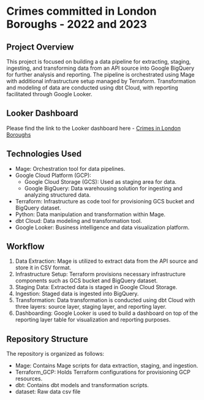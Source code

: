 # Crimes committed in London Boroughs - 2022 and 2023

## Project Overview
This project is focused on building a data pipeline for extracting, staging, ingesting, and transforming data from an API source into Google BigQuery for further analysis and reporting. The pipeline is orchestrated using Mage with additional infrastructure setup managed by Terraform. Transformation and modeling of data are conducted using dbt Cloud, with reporting facilitated through Google Looker.

## Looker Dashboard
Please find the link to the Looker dashboard here - [Crimes in London Boroughs](https://lookerstudio.google.com/s/nSxsOSAXNk8)

## Technologies Used
- Mage: Orchestration tool for data pipelines.
- Google Cloud Platform (GCP):
    -  Google Cloud Storage (GCS): Used as staging area for data.
    -  Google BigQuery: Data warehousing solution for ingesting and analyzing structured data.
- Terraform: Infrastructure as code tool for provisioning GCS bucket and BigQuery dataset.
- Python: Data manipulation and transformation within Mage.
- dbt Cloud: Data modeling and transformation tool.
- Google Looker: Business intelligence and data visualization platform.

## Workflow
1. Data Extraction: Mage is utilized to extract data from the API source and store it in CSV format.
2. Infrastructure Setup: Terraform provisions necessary infrastructure components such as GCS bucket and BigQuery dataset.
3. Staging Data: Extracted data is staged in Google Cloud Storage.
4. Ingestion: Staged data is ingested into BigQuery.
5. Transformation: Data transformation is conducted using dbt Cloud with three layers: source layer, staging layer, and reporting layer. 
6. Dashboarding: Google Looker is used to build a dashboard on top of the reporting layer table for visualization and reporting purposes.

## Repository Structure
The repository is organized as follows:

- Mage: Contains Mage scripts for data extraction, staging, and ingestion.
- Terraform_GCP: Holds Terraform configurations for provisioning GCP resources.
- dbt: Contains dbt models and transformation scripts.
- dataset: Raw data csv file